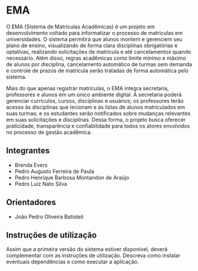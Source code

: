# EMA
O EMA (Sistema de Matrículas Acadêmicas) é um projeto em desenvolvimento voltado para informatizar o processo de matrículas em universidades. O sistema permitirá que alunos montem e gerenciem seu plano de ensino, visualizando de forma clara disciplinas obrigatórias e optativas, realizando solicitações de matrícula e até cancelamentos quando necessário. Além disso, regras acadêmicas como limite mínimo e máximo de alunos por disciplina, cancelamento automático de turmas sem demanda e controle de prazos de matrícula serão tratadas de forma automática pelo sistema.

Mais do que apenas registrar matrículas, o EMA integra secretaria, professores e alunos em um único ambiente digital. A secretaria poderá gerenciar currículos, cursos, disciplinas e usuários; os professores terão acesso às disciplinas que lecionam e às listas de alunos matriculados em suas turmas; e os estudantes serão notificados sobre mudanças relevantes em suas solicitações e disciplinas. Dessa forma, o projeto busca oferecer praticidade, transparência e confiabilidade para todos os atores envolvidos no processo de gestão acadêmica.

## Integrantes
* Brenda Evers
* Pedro Augusto Ferreira de Paula
* Pedro Henrique Barbosa Montandon de Araújo
* Pedro Luiz Nato Silva

## Orientadores
* João Pedro Oliveira Batisteli

## Instruções de utilização
Assim que a primeira versão do sistema estiver disponível, deverá complementar com as instruções de utilização. Descreva como instalar eventuais dependências e como executar a aplicação.
